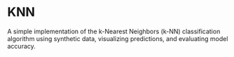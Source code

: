 # KNN
A simple implementation of the k-Nearest Neighbors (k-NN) classification algorithm using synthetic data, visualizing predictions, and evaluating model accuracy.
